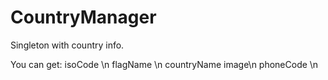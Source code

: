 # CountryManager
Singleton with country info.

You can get:
isoCode \n
flagName \n
countryName image\n
phoneCode \n
